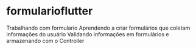 # formularioflutter


Trabalhando com formulario
Aprendendo a criar formulários que coletam informações do usuário
Validando informações em formulários e armazenando com o Controller
